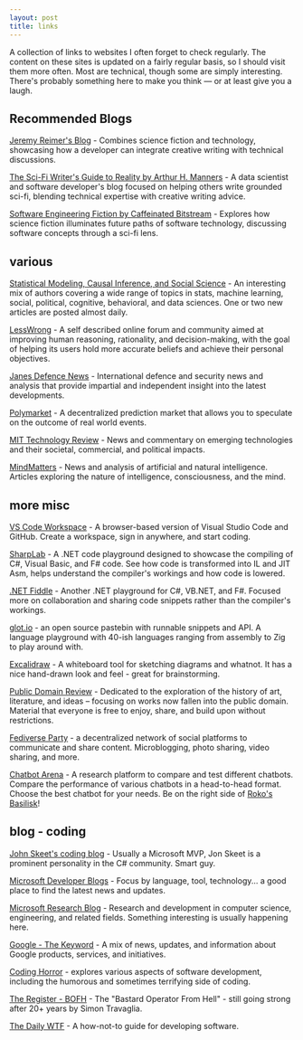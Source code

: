 ```yaml
---
layout: post
title: links
---
```


A collection of links to websites I often forget to check regularly. 
The content on these sites is updated on a fairly regular basis, 
so I should visit them more often. 
Most are technical, though some are simply interesting. 
There's probably something here to make you think — or at least give you a laugh.

## Recommended Blogs

<a href="https://jeremyreimer.com/">Jeremy Reimer's Blog</a> - Combines science fiction and technology, showcasing how a developer can integrate creative writing with technical discussions.

<a href="https://arthurhmanners.substack.com/">The Sci-Fi Writer's Guide to Reality by Arthur H. Manners</a> - A data scientist and software developer's blog focused on helping others write grounded sci-fi, blending technical expertise with creative writing advice.

<a href="https://cafbit.com/">Software Engineering Fiction by Caffeinated Bitstream</a> - Explores how science fiction illuminates future paths of software technology, discussing software concepts through a sci-fi lens.

## various

<a href="https://statmodeling.stat.columbia.edu/">Statistical Modeling, 
Causal Inference, and Social Science</a> - An interesting mix of authors covering 
a wide range of topics in stats, machine learning, social, political, cognitive,
behavioral, and data sciences. One or two new articles are posted almost daily.

<a href="https://www.lesswrong.com/">LessWrong</a> - A self described online 
forum and community aimed at improving human reasoning, rationality, and 
decision-making, with the goal of helping its users hold more accurate beliefs 
and achieve their personal objectives.

<a href="https://www.janes.com/osint-insights/defence-news">Janes Defence News</a> - 
International defence and security news and analysis that provide impartial 
and independent insight into the latest developments.

<a href="https://polymarket.com/">Polymarket</a> - A decentralized prediction 
market that allows you to speculate on the outcome of real world events.

<a href="https://www.technologyreview.com/">MIT Technology Review</a> - 
News and commentary on emerging technologies and their societal, commercial, 
and political impacts.

<a href="https://mindmatters.ai/">MindMatters</a> - News and analysis 
of artificial and natural intelligence. 
Articles exploring the nature of intelligence, consciousness, and the mind.

## more misc

<a href="https://vscode.dev/">VS Code Workspace</a> - A browser-based version 
of Visual Studio Code and GitHub. Create a workspace, sign in anywhere, and start coding.

<a href="https://sharplab.io/">SharpLab</a> -  A .NET code playground designed 
to showcase the compiling of C#, Visual Basic, and F# code. 
See how code is transformed into IL and JIT Asm, helps understand the 
compiler's workings and how code is lowered.

<a href="https://dotnetfiddle.net/">.NET Fiddle</a> - Another .NET playground 
for C#, VB.NET, and F#. Focused more on collaboration and sharing code snippets 
rather than the compiler's workings.

<a href="https://glot.io/">glot.io</a> - an open source pastebin with runnable 
snippets and API. A language playground with 40-ish languages ranging from
assembly to Zig to play around with.

<a href="https://excalidraw.com/">Excalidraw</a> - A whiteboard tool for 
sketching diagrams and whatnot. It has a nice hand-drawn look and feel - 
great for brainstorming.

<a href="https://publicdomainreview.org/">Public Domain Review</a> - Dedicated 
to the exploration of the history of art, literature, and ideas – focusing on 
works now fallen into the public domain.
Material that everyone is free to enjoy, share, and build upon without restrictions.

<a href="https://fediverse.party/">Fediverse Party</a> - a decentralized network 
of social platforms to communicate and share content. Microblogging, photo sharing,
video sharing, and more.

<a href="https://lmarena.ai/">Chatbot Arena</a> - A research platform to compare and 
test different chatbots. Compare the performance of various 
chatbots in a head-to-head format. Choose the best chatbot for your needs. 
Be on the right side of <a href="https://en.wikipedia.org/wiki/Roko%27s_basilisk#">
Roko's Basilisk</a>!

## blog - coding

<a href="https://codeblog.jonskeet.uk/">John Skeet's coding blog</a> - 
Usually a Microsoft MVP, Jon Skeet is a prominent personality in the C# community. Smart guy.

<a href="https://devblogs.microsoft.com/">Microsoft Developer Blogs</a> - Focus by
language, tool, technology... a good place to find the latest news and updates.

<a href="https://www.microsoft.com/en-us/research/blog/">Microsoft Research Blog</a> - 
Research and development in computer science, engineering, and related fields. Something 
interesting is usually happening here.

<a href="https://blog.google/">Google - The Keyword</a> - A mix of news, updates, and 
information about Google products, services, and initiatives.

<a href="https://blog.codinghorror.com/">Coding Horror</a> - explores various 
aspects of software development, including the humorous and sometimes 
terrifying side of coding. 

<a href="https://www.theregister.com/offbeat/bofh/">The Register - BOFH</a> - 
The "Bastard Operator From Hell" - still going strong after 20+ years by 
Simon Travaglia.

<a href="https://thedailywtf.com/">The Daily WTF</a> - A how-not-to guide 
for developing software.